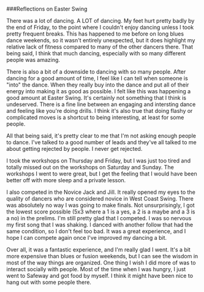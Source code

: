 ###Reflections on Easter Swing

There was a lot of dancing.  A LOT of dancing.  My feet hurt pretty badly by the end of Friday, to the point
where I couldn't enjoy dancing unless I took pretty frequent breaks.  This has happened to me before on long
blues dance weekends, so it wasn't entirely unexpected, but it does highlight my relative lack of fitness
compared to many of the other dancers there.  That being said, I think that much dancing, especially with so
many different people was amazing.

There is also a bit of a downside to dancing with so many people.  After dancing for a good amount of time,
I feel like I can tell when someone is "into" the dance.  When they really buy into the dance and put all
of their energy into making it as good as possible.  I felt like this was happening a good amount at Easter
Swing.  It's certainly not something that I think is undeserved.  There is a fine line between an engaging
and intersting dance and feeling like you're doing drills.  I think it's also true that doing flashy or
complicated moves is a shortcut to being interesting, at least for some people.

All that being said, it's pretty clear to me that I'm not asking enough people to dance.  I've talked to a
good number of leads and they've all talked to me about getting rejected by people.  I never get rejected.

I took the workshops on Thursday and Friday, but I was just too tired and totally missed out on the workshops
on Saturday and Sunday.  The workshops I went to were great, but I get the feeling that I would have been
better off with more sleep and a private lesson.

I also competed in the Novice Jack and Jill.  It really opened my eyes to the quality of dancers who are
considered novice in West Coast Swing.  There was absolutely no way I was going to make finals.  Not
unsurprisingly, I got the lowest score possible (5x3 where a 1 is a yes, a 2 is a maybe and a 3 is a no)
in the prelims. I'm still pretty glad that I competed.  I was so nervous my first song that I was shaking.
I danced with another follow that had the same condition, so I don't feel too bad.  It was a great experience,
and I hope I can compete again once I've improved my dancing a bit.

Over all, it was a fantastic experience, and I'm really glad I went.  It's a bit more expensive than blues
or fusion weekends, but I can see the wisdom in most of the way things are organized.  One thing I wish I
did more of was to interact socially with people.  Most of the time when I was hungry, I just went to Safeway
and got food by myself.  I think it might have been nice to hang out with some people there.
